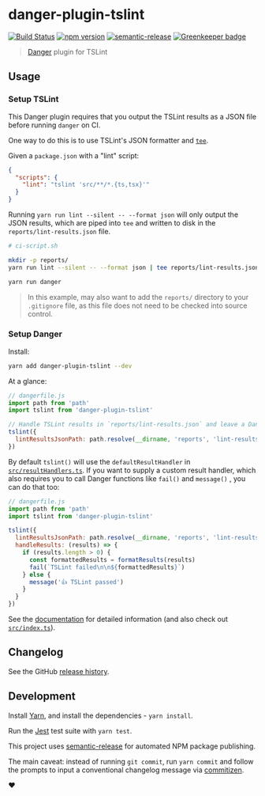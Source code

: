 # danger-plugin-tslint

[![Build Status](https://travis-ci.org/macklinu/danger-plugin-tslint.svg?branch=master)](https://travis-ci.org/macklinu/danger-plugin-tslint)
[![npm version](https://badge.fury.io/js/danger-plugin-tslint.svg)](https://badge.fury.io/js/danger-plugin-tslint)
[![semantic-release](https://img.shields.io/badge/%20%20%F0%9F%93%A6%F0%9F%9A%80-semantic--release-e10079.svg)](https://github.com/semantic-release/semantic-release)
[![Greenkeeper badge](https://badges.greenkeeper.io/macklinu/danger-plugin-tslint.svg)](https://greenkeeper.io/)

> [Danger](https://github.com/danger/danger-js) plugin for TSLint


## Usage

### Setup TSLint

This Danger plugin requires that you output the TSLint results as a JSON file before running `danger` on CI.

One way to do this is to use TSLint's JSON formatter and [`tee`](https://en.wikipedia.org/wiki/Tee_(command)).

Given a `package.json` with a "lint" script:

```json
{
  "scripts": {
    "lint": "tslint 'src/**/*.{ts,tsx}'"
  }
}
```

Running `yarn run lint --silent -- --format json` will only output the JSON results, which are piped into `tee` and written to disk in the `reports/lint-results.json` file.

```sh
# ci-script.sh

mkdir -p reports/
yarn run lint --silent -- --format json | tee reports/lint-results.json

yarn run danger
```

> In this example, may also want to add the `reports/` directory to your `.gitignore` file, as this file does not need to be checked into source control.

### Setup Danger

Install:

```sh
yarn add danger-plugin-tslint --dev
```

At a glance:

```js
// dangerfile.js
import path from 'path'
import tslint from 'danger-plugin-tslint'

// Handle TSLint results in `reports/lint-results.json` and leave a Danger comment on the PR
tslint({
  lintResultsJsonPath: path.resolve(__dirname, 'reports', 'lint-results.json'),
})
```

By default `tslint()` will use the `defaultResultHandler` in [`src/resultHandlers.ts`](https://github.com/macklinu/danger-plugin-tslint/blob/master/src/resultHandlers.ts). If you want to supply a custom result handler, which also requires you to call Danger functions like `fail()` and `message()` , you can do that too:

```js
// dangerfile.js
import path from 'path'
import tslint from 'danger-plugin-tslint'

tslint({
  lintResultsJsonPath: path.resolve(__dirname, 'reports', 'lint-results.json'),
  handleResults: (results) => {
    if (results.length > 0) {
      const formattedResults = formatResults(results)
      fail(`TSLint failed\n\n${formattedResults}`)
    } else {
      message('👍 TSLint passed')
    }
  }
})
```

See the [documentation](http://macklin.underdown.me/danger-plugin-tslint/modules/tslint.html#tslint-1) for detailed information (and also check out [`src/index.ts`](https://github.com/macklinu/danger-plugin-tslint/blob/master/src/index.ts)).

## Changelog

See the GitHub [release history](https://github.com/macklinu/danger-plugin-tslint/releases).

## Development

Install [Yarn](https://yarnpkg.com/en/), and install the dependencies - `yarn install`.

Run the [Jest](https://facebook.github.io/jest/) test suite with `yarn test`.

This project uses [semantic-release](https://github.com/semantic-release/semantic-release) for automated NPM package publishing.

The main caveat: instead of running `git commit`, run `yarn commit` and follow the prompts to input a conventional changelog message via [commitizen](https://github.com/commitizen/cz-cli).

:heart:
